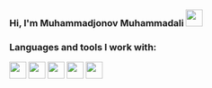###  Hi, I'm Muhammadjonov Muhammadali <img src="https://media.giphy.com/media/hvRJCLFzcasrR4ia7z/giphy.gif" width = "30px"> <br/>
### Languages and tools I work with:
<code><img src="https://upload.wikimedia.org/wikipedia/commons/thumb/8/82/Devicon-html5-plain.svg/1200px-Devicon-html5-plain.svg.png" width = "30px"></code>
<code><img src="(https://luxe-host.ru/wp-content/uploads/3/1/6/316df50bcf36dccbe19dd219abf85b16.png)" width = "30px"></code>
<code><img src="[https://upload.wikimedia.org/wikipedia/commons/thumb/8/82/Devicon-html5-plain.svg/1200px-Devicon-html5-plain.svg.png](https://logos-download.com/wp-content/uploads/2016/09/Sass_logo.png)" width = "30px"></code>
<code><img src="[https://upload.wikimedia.org/wikipedia/commons/thumb/8/82/Devicon-html5-plain.svg/1200px-Devicon-html5-plain.svg.png](https://upload.wikimedia.org/wikipedia/commons/thumb/b/b2/Bootstrap_logo.svg/1200px-Bootstrap_logo.svg.png)" width = "30px"></code>
<code><img src="[https://upload.wikimedia.org/wikipedia/commons/thumb/8/82/Devicon-html5-plain.svg/1200px-Devicon-html5-plain.svg.png](https://cdn.freebiesupply.com/logos/large/2x/php-1-logo-png-transparent.png)" width = "30px"></code>
